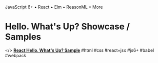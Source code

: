 
JavaScript 6+ • React • Elm • ReasonML • More

# Hello. What's Up? Showcase / Samples


</> [**React Hello. What's Up? Sample**](react)  #html #css #react+jsx #js6+ #babel #webpack
